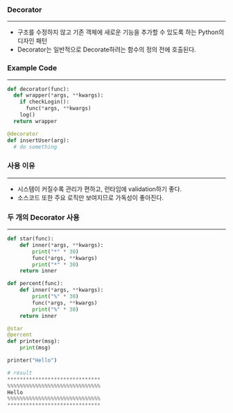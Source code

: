 ### Decorator

---

-   구조를 수정하지 않고 기존 객체에 새로운 기능을 추가할 수 있도록 하는 Python의 디자인 패턴
-   Decorator는 일반적으로 Decorate하려는 함수의 정의 전에 호출된다.



### Example Code

---

```python
def decorator(func):
  def wrapper(*args, **kwargs):
    if checkLogin():
      func(*args, **kwargs)
    log()
  return wrapper

@decorator
def insertUser(arg):
  # do something
```



### 사용 이유

---

-   시스템이 커질수록 관리가 편하고, 런타임에 validation하기 좋다.
-   소스코드 또한 주요 로직만 보여지므로 가독성이 좋아진다.



### 두 개의 Decorator 사용

---

```python
def star(func):
    def inner(*args, **kwargs):
        print("*" * 30)
        func(*args, **kwargs)
        print("*" * 30)
    return inner

def percent(func):
    def inner(*args, **kwargs):
        print("%" * 30)
        func(*args, **kwargs)
        print("%" * 30)
    return inner

@star
@percent
def printer(msg):
    print(msg)

printer("Hello")

# result
******************************
%%%%%%%%%%%%%%%%%%%%%%%%%%%%%%
Hello
%%%%%%%%%%%%%%%%%%%%%%%%%%%%%%
******************************
```

